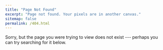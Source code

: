 ```yaml
---
title: "Page Not Found"
excerpt: "Page not found. Your pixels are in another canvas."
sitemap: false
permalink: /404.html
---
```


Sorry, but the page you were trying to view does not exist --- perhaps you can try searching for it below.

<script>
  var GOOG_FIXURL_LANG = 'zh';
  var GOOG_FIXURL_SITE = '{{ site.url }}'
</script>
<script src="/assets/js/fixurl.js">
</script>
